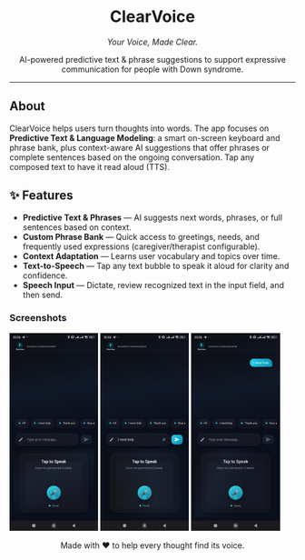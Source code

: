 <!-- README for ClearVoice -->
<h1 align="center">ClearVoice</h1>
<p align="center"><em>Your Voice, Made Clear.</em></p>


<p align="center">
  AI-powered predictive text & phrase suggestions to support expressive communication for people with Down syndrome.
</p>

<hr>

<!-- Optional hero / demo gif -->




<h2 id="about">About</h2>
<p>
  ClearVoice helps users turn thoughts into words. The app focuses on <strong>Predictive Text & Language Modeling</strong>:
  a smart on-screen keyboard and phrase bank, plus context-aware AI suggestions that offer phrases or complete sentences
  based on the ongoing conversation. Tap any composed text to have it read aloud (TTS).
</p>

<h2 id="features">✨ Features</h2>
<ul>
  <li><strong>Predictive Text & Phrases</strong> — AI suggests next words, phrases, or full sentences based on context.</li>
  <li><strong>Custom Phrase Bank</strong> — Quick access to greetings, needs, and frequently used expressions (caregiver/therapist configurable).</li>
  <li><strong>Context Adaptation</strong> — Learns user vocabulary and topics over time.</li>
  <li><strong>Text-to-Speech</strong> — Tap any text bubble to speak it aloud for clarity and confidence.</li>
  <li><strong>Speech Input</strong> — Dictate, review recognized text in the input field, and then send.</li>
</ul>

<!-- Optional screenshots section -->
<h3 id="screenshots">Screenshots</h3>
<p>
  <img src="https://github.com/Chriztey/ClearVoice/blob/main/screen_ui/Screen_UI%20(1).jpg" alt="Communication screen" width="31%">
  <img src="https://github.com/Chriztey/ClearVoice/blob/main/screen_ui/Screen_UI%20(2).jpg" alt="Communication screen" width="31%">
  <img src="https://github.com/Chriztey/ClearVoice/blob/main/screen_ui/Screen_UI%20(3).jpg" alt="Communication screen" width="31%">
</p>



<p align="center">
  Made with ❤️ to help every thought find its voice.
</p>
